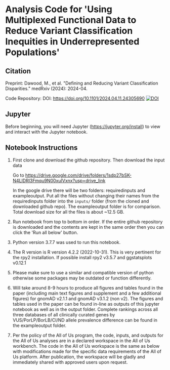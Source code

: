 # Analysis Code for 'Using Multiplexed Functional Data to Reduce Variant Classification Inequities in Underrepresented Populations'

## Citation
Preprint: Dawood, M., et al. "Defining and Reducing Variant Classification Disparities." medRxiv (2024): 2024-04.

Code Repository: DOI: https://doi.org/10.1101/2024.04.11.24305690
[![DOI](https://zenodo.org/badge/770433357.svg)](https://zenodo.org/doi/10.5281/zenodo.13777870)

## Jupyter 

Before beginning, you will need Jupyter (https://jupyter.org/install) to view and interact with the Jupyter notebook.


## Notebook Instructions

1. First clone and download the github repository. Then download the input data

    Go to https://drive.google.com/drive/folders/1sdp27bSK-N4LlDRI3Fmqu9N00xuIVxnx?usp=drive_link

    In the google drive there will be two folders: requiredinputs and exampleoutput. Put all the files without changing their names from the requiredinputs folder into the `inputs/` folder (from the cloned and downloaded github repo). The exampleoutput folder is for comparison. Total download size for all the files is about ~12.5 GB.

    
    

2. Run notebook from top to bottom in order. If the entire github repository is downloaded and the contents are kept in the same order then you can click the 'Run all below' button.


3. Python version 3.7.7 was used to run this notebook.


4. The R version is R version 4.2.2 (2022-10-31). This is very pertinent for the rpy2 installation. If possible install rpy2 v3.5.7 and ggstatsplots v0.12.1


5. Please make sure to use a similar and compatible version of python otherwise some packages may be outdated or function differently.


6. Will take around 8-9 hours to produce all figures and tables found in the paper (including main text figures and supplement and a few additional figures) for gnomAD v2.1.1 and gnomAD v3.1.2 (non v2). The figures and tables used in the paper can be found in-line as outputs of this jupyter notebook as well as in the output folder. Complete rankings across all three databases of all clinically curated genes by VUS/PorLP/BorLB/CI/ND allele prevalence difference can be found in the exampleoutput folder.


7. Per the policy of the All of Us program, the code, inputs, and outputs for the All of Us analyses are in a declared workspace in the All of Us workbench. The code in the All of Us workspace is the same as below with modifications made for the specific data requirements of the All of Us platform. After publication, the workspace will be gladly and immediately shared with approved users upon request.



